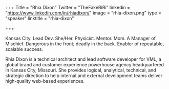 +++
Title = "Rhia Dixon"
Twitter = "TheFakeRiRi"
linkedin = "https://www.linkedin.com/in/rhiadixon/"
image = "rhia-dixon.png"
type = "speaker"
linktitle = "rhia-dixon"

+++

Kansas City. Lead Dev. She/Her. Physicist. Mentor. Mom. A Manager of Mischief. Dangerous in the front; deadly in the back. Enabler of repeatable, scalable success.

Rhia Dixon is a technical architect and lead software developer for VML, a global brand and customer experience powerhouse agency headquartered in Kansas City, Missouri. She provides logical, analytical, technical, and strategic direction to help internal and external development teams deliver high-quality web-based experiences.
